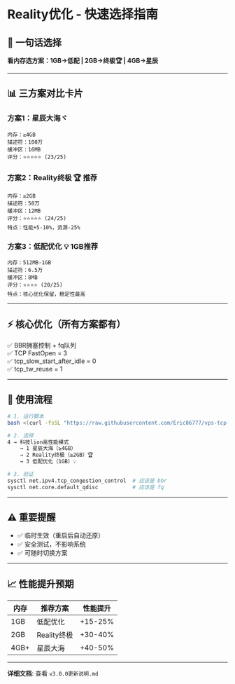 # Reality优化 - 快速选择指南

## 🎯 一句话选择

**看内存选方案：1GB→低配 | 2GB→终极🏆 | 4GB→星辰**

---

## 📊 三方案对比卡片

### 方案1：星辰大海ヾ

```
内存：≥4GB
描述符：100万
缓冲区：16MB
评分：⭐⭐⭐⭐⭐ (23/25)
```

### 方案2：Reality终极 🏆 推荐

```
内存：≥2GB
描述符：50万
缓冲区：12MB
评分：⭐⭐⭐⭐⭐ (24/25)
特点：性能+5-10%，资源-25%
```

### 方案3：低配优化 💡 1GB推荐

```
内存：512MB-1GB
描述符：6.5万
缓冲区：8MB
评分：⭐⭐⭐⭐ (20/25)
特点：核心优化保留，稳定性最高
```

---

## ⚡ 核心优化（所有方案都有）

✅ BBR拥塞控制 + fq队列  
✅ TCP FastOpen = 3  
✅ tcp_slow_start_after_idle = 0  
✅ tcp_tw_reuse = 1

---

## 🚀 使用流程

```bash
# 1. 运行脚本
bash <(curl -fsSL "https://raw.githubusercontent.com/Eric86777/vps-tcp-tune/main/net-tcp-tune.sh?$(date +%s)")

# 2. 选择
4 → 科技lion高性能模式
    → 1 星辰大海（≥4GB）
    → 2 Reality终极（≥2GB）🏆
    → 3 低配优化（1GB）💡

# 3. 验证
sysctl net.ipv4.tcp_congestion_control  # 应该是 bbr
sysctl net.core.default_qdisc           # 应该是 fq
```

---

## ⚠️ 重要提醒

- ✅ 临时生效（重启后自动还原）
- ✅ 安全测试，不影响系统
- ✅ 可随时切换方案

---

## 📈 性能提升预期

| 内存 | 推荐方案 | 性能提升 |
|------|---------|---------|
| 1GB | 低配优化 | +15-25% |
| 2GB | Reality终极 | +30-40% |
| 4GB+ | 星辰大海 | +40-50% |

---

**详细文档**: 查看 `v3.0.0更新说明.md`

